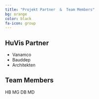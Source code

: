 ```yaml
---
title: "Projekt Partner  &  Team Members"
bg: orange
color: black
fa-icon: group
---
```


## HuVis Partner

- Vanamco
- Bauddep
- Architekten

## Team Members

HB
MG
DB
MD

